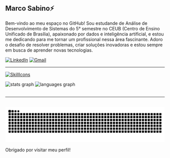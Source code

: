 <h2 align="left">Marco Sabino⚡</h2>

Bem-vindo ao meu espaço no GitHub!
Sou estudande de Análise de Desenvolvimento de Sistemas do 5° semestre no CEUB (Centro de Ensino Unificado de Brasília), apaixonado por dados e inteligência artificial, e estou me dedicando para me tornar um profissional nessa área fascinante. Adoro o desafio de resolver problemas, criar soluções inovadoras e estou sempre em busca de aprender novas tecnologias.


[![LinkedIn](https://img.shields.io/badge/LinkedIn-0077B5?style=for-the-badge&logo=linkedin&logoColor=white)](https://www.linkedin.com/in/marccosabino/)
[![Gmail](https://img.shields.io/badge/Gmail-D14836?style=for-the-badge&logo=gmail&logoColor=white)](mailto:marco.sabinosr@gmail.com)

***

[![SkillIcons](https://skillicons.dev/icons?i=html,css,py,mysql,java)](https://skillicons.dev)

<div align="left">
  <img src="https://github-readme-stats.vercel.app/api?username=marccosabino&hide_title=false&hide_rank=false&show_icons=true&include_all_commits=true&count_private=true&disable_animations=false&theme=dark&show&locale=en&hide_border=false&order=1" height="150" alt="stats graph"  />
  <img src="https://github-readme-stats.vercel.app/api/top-langs?username=marccosabino&locale=en&hide_title=false&layout=compact&card_width=320&langs_count=5&theme=dark&show&hide_border=false&order=2" height="150" alt="languages graph"  />
</div>
<br>

***

<br>
<img src="https://raw.githubusercontent.com/marccosabino/marccosabino/output/snake.svg" alt="Snake animation" />
<br>

Obrigado por visitar meu perfil!
